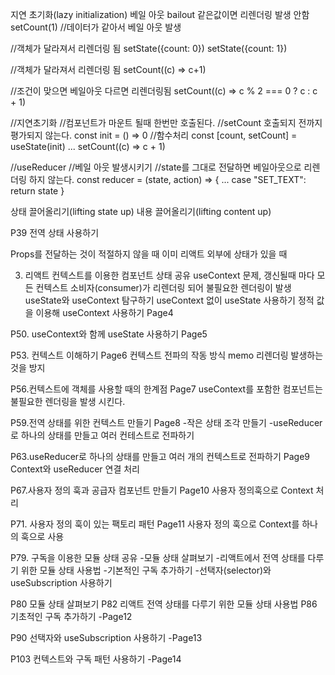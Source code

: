 지연 초기화(lazy initialization)
베일 아웃 bailout 같은값이면 리렌더링 발생 안함
setCount(1) //데이터가 같아서 베일 아웃 발생

//객체가 달라져서 리렌더링 됨
setState({count: 0})
setState({count: 1})

//객체가 달라져서 리렌더링 됨
setCount((c) => c+1)

//조건이 맞으면 베일아웃 다르면 리렌더링됨
setCount((c) => c % 2 === 0 ? c : c + 1)

//지연초기화
//컴포넌트가 마운트 될때 한번만 호출된다.
//setCount 호출되지 전까지 평가되지 않는다.
const init = () => 0 //함수처리
const [count, setCount] = useState(init)
...
setCount((c) => c + 1)

//useReducer
//베일 아웃 발생시키기
//state를 그대로 전달하면 베일아웃으로 리렌더링 하지 않는다.
const reducer = (state, action) => {
  ...
  case "SET_TEXT":
    return state
}

상태 끌어올리기(lifting state up)
내용 끌어올리기(lifting content up)

P39 전역 상태 사용하기 

Props를 전달하는 것이 적절하지 않을 때
이미 리액트 외부에 상태가 있을 때

03. 리액트 컨텍스트를 이용한 컴포넌트 상태 공유
  useContext
    문제, 갱신될때 마다 모든 컨텍스트 소비자(consumer)가 리렌더링 되어 불필요한 렌더링이 발생
useState와 useContext 탐구하기
useContext 없이 useState 사용하기
정적 값을 이용해 useContext 사용하기
  Page4

P50. useContext와 함께 useState 사용하기
  Page5

P53. 컨텍스트 이해하기
  Page6
컨텍스트 전파의 작동 방식
  memo 리렌더링 발생하는것을 방지
  
P56.컨텍스트에 객체를 사용할 때의 한계점
  Page7
  useContext를 포함한 컴포넌트는 불필요한 렌더링을 발생 시킨다.

P59.전역 상태를 위한 컨텍스트 만들기
  Page8
    -작은 상태 조각 만들기
    -useReducer로 하나의 상태를 만들고 여러 컨테스트로 전파하기

P63.useReducer로 하나의 상태를 만들고 여러 개의 컨텍스트로 전파하기
  Page9
    Context와 useReducer 연결 처리

P67.사용자 정의 훅과 공급자 컴포넌트 만들기
  Page10
    사용자 정의훅으로 Context 처리

P71. 사용자 정의 훅이 있는 팩토리 패턴
  Page11
    사용자 정의 훅으로 Context를 하나의 훅으로 사용

P79. 구독을 이용한 모듈 상태 공유
  -모듈 상태 살펴보기
  -리액트에서 전역 상태를 다루기 위한 모듈 상태 사용법
  -기본적인 구독 추가하기
  -선택자(selector)와 useSubscription 사용하기

P80 모듈 상태 살펴보기
P82 리액트 전역 상태를 다루기 위한 모듈 상태 사용법
P86 기초적인 구독 추가하기
  -Page12
  
P90 선택자와 useSubscription 사용하기
  -Page13

P103 컨텍스트와 구독 패턴 사용하기
  -Page14
  